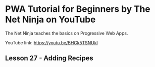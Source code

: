# PWA Tutorial for Beginners by The Net Ninja on YouTube

The Net Ninja teaches the basics on Progressive Web Apps.

YouTube link: https://youtu.be/BHCk5TSNUkI

## Lesson 27 - Adding Recipes
